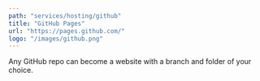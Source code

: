 ```yaml
---
path: "services/hosting/github"
title: "GitHub Pages"
url: "https://pages.github.com/"
logo: "/images/github.png"
---
```


Any GitHub repo can become a website with a branch and folder of your choice.
